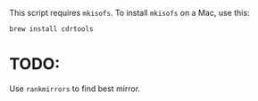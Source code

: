 This script requires `mkisofs`. To install `mkisofs` on a Mac, use this:
```
brew install cdrtools
```


# TODO:
Use `rankmirrors` to find best mirror.
